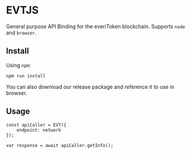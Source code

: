 # EVTJS

General purpose API Binding for the everiToken blockchain. Supports `node` and `browser`.

## Install
Using `npm`:
```
npm run install
```

You can also download our release package and reference it to use in browser.

## Usage
```
const apiCaller = EVT({
    endpoint: network
});

var response = await apiCaller.getInfo();
```
